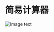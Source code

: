 # 简易计算器
![Image text](https://raw.githubusercontent.com/a444168950/CleanCalculator/master/examples.jpg)
